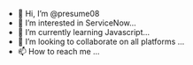 - 👋 Hi, I’m @presume08
- 👀 I’m interested in ServiceNow...
- 🌱 I’m currently learning Javascript...
- 💞️ I’m looking to collaborate on all platforms ...
- 📫 How to reach me ...

<!---
presume08/presume08 is a ✨ special ✨ repository because its `README.md` (this file) appears on your GitHub profile.
You can click the Preview link to take a look at your changes.
--->
